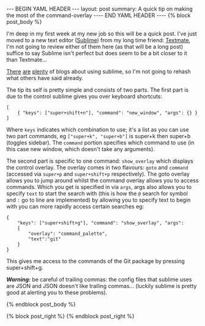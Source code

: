 --- BEGIN YAML HEADER ---
layout: post
summary: A quick tip on making the most of the command-overlay
---- END YAML HEADER ----
{% block post_body %}

I'm deep in my first week at my new job so this will be a quick post. I've just moved to a new text editor ([Sublime](www.sublimetext.com "It is, you know")) from my long time friend: [Textmate](www.macromates.com "Fairwell, old friend."), I'm not going to review either of them here (as that will be a long post) suffice to say Sublime isn't perfect but does seem to be a bit closer to it than Textmate...

[There](http://iamkeir.com/post/32800623503/sublime-text-2-tips-for-getting-started "Getting started") [are](http://net.tutsplus.com/tutorials/tools-and-tips/sublime-text-2-tips-and-tricks/ "Tips this time") [plenty](http://wbond.net/sublime_packages "all the packages") of blogs about using sublime, so I'm not going to rehash what others have said already. 

The tip its self is pretty simple and consists of two parts. The first part is due to the control sublime gives you over keyboard shortcuts: 

	[
		{ "keys": ["super+shift+n"], "command": "new_window", "args": {} }
	]

Where `keys` indicates which combination to use; it's a list as you can use two part commands, eg `["super+k", "super+b"]` is super+k then super+b (toggles sidebar). The `command` portion specifies which command to use (in this case new window, which doesn't take any arguments). 

The second part is specific to one command: `show_overlay` which displays the control overlay. The overlay comes in two flavours: `goto` and `command` (accessed via `super+p` and `super+shift+p` respectively). The goto overlay allows you to jump around whilst the command overlay allows you to access commands. Which you get is specified in via `args`, args also allows you to specify `text` to start the search with (this is how the `@` search for symbol and `:` go to line are implemented) by allowing you to specify text to begin with you can more rapidly access certain searches eg:


	{ 
		"keys": ["super+shift+g"], "command": "show_overlay", "args": 
		{
			"overlay": "command_palette",
			"text":"git"
		} 
	}


This gives me access to the commands of the Git package by pressing super+shift+g.

***Warning:*** be careful of trailing commas: the config files that sublime uses are JSON and JSON doesn't like trailing commas... (luckily sublime is pretty good at alerting you to these problems).


{% endblock post_body %}

{% block post_right %}
{% endblock post_right %}